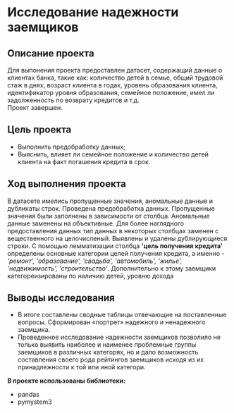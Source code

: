 # Исследование надежности заемщиков
## Описание проекта

Для выпонения проекта предоставлен датасет, содержащий данные о клиентах банка, такие как: количество детей в семье, общий трудовой стаж в днях,
 возраст клиента в годах, уровень образования клиента, идентификатор уровня образования, семейное положение, имел ли задолженность по возврату кредитов и т.д.
<br>Проект завершен.

## Цель проекта
- Выполнить предобработку данных;
- Выяснить, влияет ли семейное положение и количество детей клиента на факт погашения кредита в срок.

## Ход выполнения проекта
В датасете имелись пропущенные значения, аномальные данные и дубликаты строк. Проведена предобработка данных. Пропущенные значения были заполнены в зависимости от столбца.
 Аномальные данные заменены на объективные. Для более наглядного предоставления данных тип данных в некоторых столбцах заменен с вещественного на целочисленый. Выявлены и 
удалены дублирующиеся строки. С помощью лемматизации столбца **'цель получения кредита'** определены основные категории целей получения кредита, а именно - *'ремонт', 'образование', 
'свадьба', 'автомобиль', 'жилье', 'недвижимость', 'строительство'*. Дополнительно к этому заемщики категореизированы по наличию детей, уровню дохода

## Выводы исследования
- В итоге составлены сводные таблицы отвечающие на поставленные вопросы. Сформирован «портрет» надежного и ненадежного заемщика.
- Проведенное исследование надежности заемщиков позволило не только выявить наиболее и наименее проблемные группы заемщиков в различных категорях, но и дало возможность составления 
своего рода рейтингов заемщиков исходя из их принадлежности к той или иной категори.

**В проекте использованы библиотеки:**
- pandas
- pymystem3
